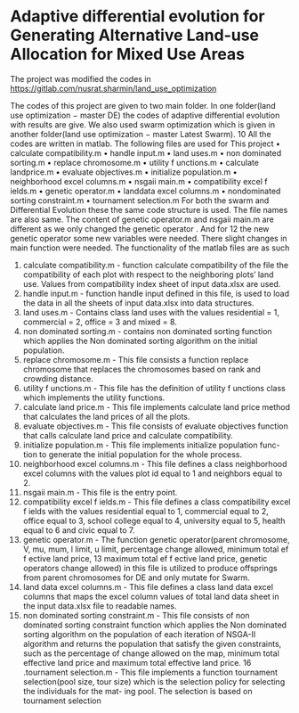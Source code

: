 # Adaptive differential evolution for Generating Alternative Land-use Allocation for Mixed Use Areas

The project was modified the codes in https://gitlab.com/nusrat.sharmin/land_use_optimization

The codes of this project are given to two main folder. In one
folder(land use optimization − master DE) the codes of adaptive differential
evolution with results are give. We also used swarm optimization which is given
in another folder(land use optimization − master Latest Swarm).
10
All the codes are written in matlab. The following files are used for This
project
• calculate compatibility.m
• handle input.m
• land uses.m
• non dominated sorting.m
• replace chromosome.m
• utility f unctions.m
• calculate landprice.m
• evaluate objectives.m
• initialize population.m
• neighborhood excel columns.m
• nsgaii main.m
• compatibility excel f ields.m
• genetic operator.m
• landdata excel columns.m
• nondominated sorting constraint.m
• tournament selection.m
For both the swarm and Differential Evolution these the same code structure
is used. The file names are also same. The content of genetic operator.m and
nsgaii main.m are different as we only changed the genetic operator . And for
12
the new genetic operator some new variables were needed. There slight changes
in main function were needed.
The functionality of the matlab files are as such
1. calculate compatibility.m - function calculate compatibility of the file
the compatibility of each plot with respect to the neighboring plots’ land use.
Values from compatibility index sheet of input data.xlsx are used.
2. handle input.m - function handle input defined in this file, is used to
load the data in all the sheets of input data.xlsx into data structures.
3. land uses.m - Contains class land uses with the values residential = 1,
commercial = 2, office = 3 and mixed = 8.
4. non dominated sorting.m - contains non dominated sorting function
which applies the Non dominated sorting algorithm on the initial population.
5. replace chromosome.m - This file consists a function replace chromosome
that replaces the chromosomes based on rank and crowding distance.
6. utility f unctions.m - This file has the definition of utility f unctions
class which implements the utility functions.
7. calculate land price.m - This file implements calculate land price method
that calculates the land prices of all the plots.
8. evaluate objectives.m - This file consists of evaluate objectives function
that calls calculate land price and calculate compatibility.
9. initialize population.m - This file implements initialize population func-
tion to generate the initial population for the whole process.
10. neighborhood excel columns.m - This file defines a class neighborhood excel columns
with the values plot id equal to 1 and neighbors equal to 2.
11. nsgaii main.m - This file is the entry point.
12. compatibility excel f ields.m - This file defines a class compatibility excel f ields
with the values residential equal to 1, commercial equal to 2, office equal to 3,
school college equal to 4, university equal to 5, health equal to 6 and civic equal
to 7.
13. genetic operator.m - The function genetic operator(parent chromosome,
V, mu, mum, l limit, u limit, percentage change allowed, minimum total ef f ective land price,
13
maximum total ef f ective land price, genetic operators change allowed) in this
file is utilized to produce offsprings from parent chromosomes for DE and only
mutate for Swarm.
14. land data excel columns.m - This file defines a class land data excel columns
that maps the excel column values of total land data sheet in the input data.xlsx
file to readable names.
15. non dominated sorting constraint.m - This file consists of non dominated sorting constraint
function which applies the Non dominated sorting algorithm on the population
of each iteration of NSGA-II algorithm and returns the population that satisfy
the given constraints, such as the percentage of change allowed on the map,
minimum total effective land price and maximum total effective land price.
16 .tournament selection.m - This file implements a function tournament selection(pool size,
tour size) which is the selection policy for selecting the individuals for the mat-
ing pool. The selection is based on tournament selection

